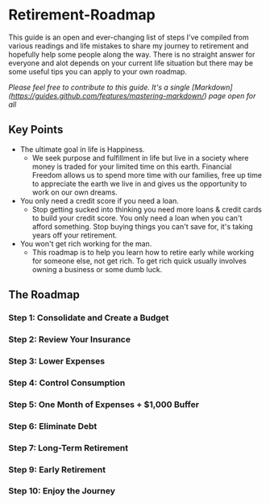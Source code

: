 # Retirement-Roadmap

This guide is an open and ever-changing list of steps I've compiled from various readings and life mistakes to share my journey to retirement and hopefully help some people along the way. There is no straight answer for everyone and alot depends on your current life situation but there may be some useful tips you can apply to your own roadmap.

*Please feel free to contribute to this guide. It's a single [Markdown] (https://guides.github.com/features/mastering-markdown/) page open for all*

## Key Points
- The ultimate goal in life is Happiness.
  - We seek purpose and fulfillment in life but live in a society where money is traded for your limited time on this earth. Financial Freedom allows us to spend more time with our families, free up time to appreciate the earth we live in and gives us the opportunity to work on our own dreams.
- You only need a credit score if you need a loan.
  - Stop getting sucked into thinking you need more loans & credit cards to build your credit score. You only need a loan when you can't afford something. Stop buying things you can't save for, it's taking years off your retirement.
- You won't get rich working for the man.
  - This roadmap is to help you learn how to retire early while working for someone else, not get rich. To get rich quick usually involves owning a business or some dumb luck.

## The Roadmap

### Step 1: Consolidate and Create a Budget

### Step 2: Review Your Insurance

### Step 3: Lower Expenses

### Step 4: Control Consumption

### Step 5: One Month of Expenses + $1,000 Buffer

### Step 6: Eliminate Debt

### Step 7: Long-Term Retirement

### Step 9: Early Retirement

### Step 10: Enjoy the Journey
